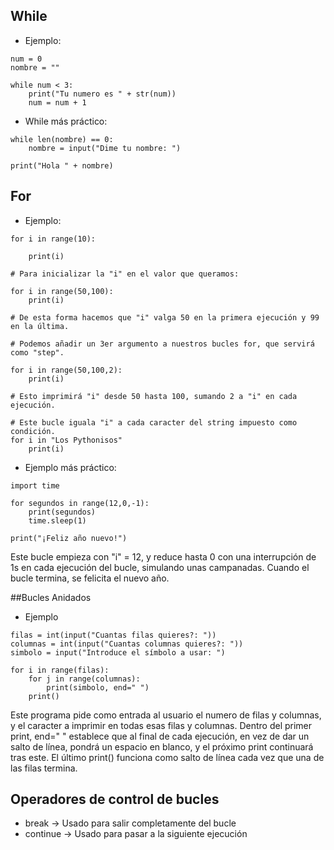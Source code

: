 ## While

- Ejemplo:
```
num = 0
nombre = ""

while num < 3:
	print("Tu numero es " + str(num))
	num = num + 1
```

- While más práctico:
```
while len(nombre) == 0:
	nombre = input("Dime tu nombre: ")

print("Hola " + nombre)
```


## For

- Ejemplo:
```
for i in range(10):

	print(i)

# Para inicializar la "i" en el valor que queramos:

for i in range(50,100):
	print(i)

# De esta forma hacemos que "i" valga 50 en la primera ejecución y 99 en la última.

# Podemos añadir un 3er argumento a nuestros bucles for, que servirá como "step".

for i in range(50,100,2):
	print(i)

# Esto imprimirá "i" desde 50 hasta 100, sumando 2 a "i" en cada ejecución.

# Este bucle iguala "i" a cada caracter del string impuesto como condición.
for i in "Los Pythonisos"
	print(i)
```

- Ejemplo más práctico:
```
import time

for segundos in range(12,0,-1):
	print(segundos)
	time.sleep(1)

print("¡Feliz año nuevo!")
```
Este bucle empieza con "i" = 12, y reduce hasta 0 con una interrupción de 1s en cada ejecución del bucle, simulando unas campanadas.
Cuando el bucle termina, se felicita el nuevo año.

##Bucles Anidados


- Ejemplo 

```
filas = int(input("Cuantas filas quieres?: "))
columnas = int(input("Cuantas columnas quieres?: "))
simbolo = input("Introduce el símbolo a usar: ")

for i in range(filas):
	for j in range(columnas):
		print(simbolo, end=" ")
	print()
```

Este programa pide como entrada al usuario el numero de filas y columnas, y el caracter a imprimir en todas esas filas y columnas.
Dentro del primer print, end=" " establece que al final de cada ejecución, en vez de dar un salto de línea, pondrá un espacio en blanco, y el próximo print continuará tras este.
El último print() funciona como salto de línea cada vez que una de las filas termina.


## Operadores de control de bucles

- break -> Usado para salir completamente del bucle
- continue -> Usado para pasar a la siguiente ejecución